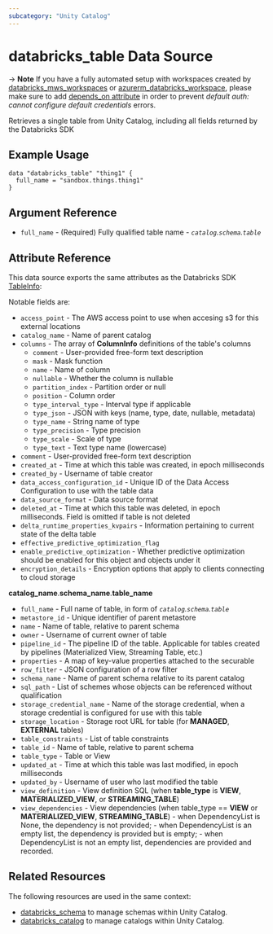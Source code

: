 ```yaml
---
subcategory: "Unity Catalog"
---
```

# databricks_table Data Source

-> **Note** If you have a fully automated setup with workspaces created by [databricks_mws_workspaces](../resources/mws_workspaces.md) or [azurerm_databricks_workspace](https://registry.terraform.io/providers/hashicorp/azurerm/latest/docs/resources/databricks_workspace), please make sure to add [depends_on attribute](../guides/troubleshooting.md#data-resources-and-authentication-is-not-configured-errors) in order to prevent _default auth: cannot configure default credentials_ errors.

Retrieves a single table from Unity Catalog, including all fields returned by the Databricks SDK

## Example Usage
```hcl
data "databricks_table" "thing1" {
  full_name = "sandbox.things.thing1"
}
```

## Argument Reference

* `full_name` - (Required) Fully qualified table name - *`catalog`.`schema`.`table`*

## Attribute Reference

This data source exports the same attributes as the Databricks SDK [TableInfo](https://pkg.go.dev/github.com/databricks/databricks-sdk-go/service/catalog#TableInfo):

Notable fields are:
* `access_point` - The AWS access point to use when accesing s3 for this external locations
* `catalog_name` - Name of parent catalog
* `columns` - The array of __ColumnInfo__ definitions of the table's columns
  * `comment` - User-provided free-form text description
  * `mask` - Mask function
  * `name` - Name of column
  * `nullable` - Whether the column is nullable
  * `partition_index` - Partition order or null
  * `position` - Column order
  * `type_interval_type` - Interval type if applicable
  * `type_json` - JSON with keys (name, type, date, nullable, metadata)
  * `type_name` - String name of type
  * `type_precision` - Type precision
  * `type_scale` - Scale of type
  * `type_text` - Text type name (lowercase)
* `comment` - User-provided free-form text description
* `created_at` - Time at which this table was created, in epoch milliseconds
* `created_by` - Username of table creator
* `data_access_configuration_id` - Unique ID of the Data Access Configuration to use with the table data
* `data_source_format` - Data source format
* `deleted_at` - Time at which this table was deleted, in epoch milliseconds. Field is omitted if table is not deleted
* `delta_runtime_properties_kvpairs` - Information pertaining to current state of the delta table
* `effective_predictive_optimization_flag`
* `enable_predictive_optimization` - Whether predictive optimization should be enabled for this object and objects under it
* `encryption_details` - Encryption options that apply to clients connecting to cloud storage

__catalog_name__.__schema_name__.__table_name__
* `full_name` - Full name of table, in form of *`catalog`.`schema`.`table`*
* `metastore_id` - Unique identifier of parent metastore
* `name` - Name of table, relative to parent schema
* `owner` - Username of current owner of table
* `pipeline_id` - The pipeline ID of the table. Applicable for tables created by pipelines (Materialized View, Streaming Table, etc.)
* `properties` - A map of key-value properties attached to the securable
* `row_filter` - JSON configuration of a row filter
* `schema_name` - Name of parent schema relative to its parent catalog
* `sql_path` - List of schemes whose objects can be referenced without qualification
* `storage_credential_name` - Name of the storage credential, when a storage credential is configured for use with this table
* `storage_location` - Storage root URL for table (for **MANAGED**, **EXTERNAL** tables)
* `table_constraints` - List of table constraints
* `table_id` - Name of table, relative to parent schema
* `table_type` - Table or View
* `updated_at` - Time at which this table was last modified, in epoch milliseconds
* `updated_by` - Username of user who last modified the table
* `view_definition` - View definition SQL (when __table_type__ is **VIEW**, **MATERIALIZED_VIEW**, or **STREAMING_TABLE**)
* `view_dependencies` - View dependencies (when table_type == **VIEW** or **MATERIALIZED_VIEW**, **STREAMING_TABLE**) - when DependencyList is None, the dependency is not provided; - when DependencyList is an empty list, the dependency is provided but is empty; - when DependencyList is not an empty list, dependencies are provided and recorded.

## Related Resources

The following resources are used in the same context:

* [databricks_schema](../resources/schema.md) to manage schemas within Unity Catalog.
* [databricks_catalog](../resources/catalog.md) to manage catalogs within Unity Catalog.

